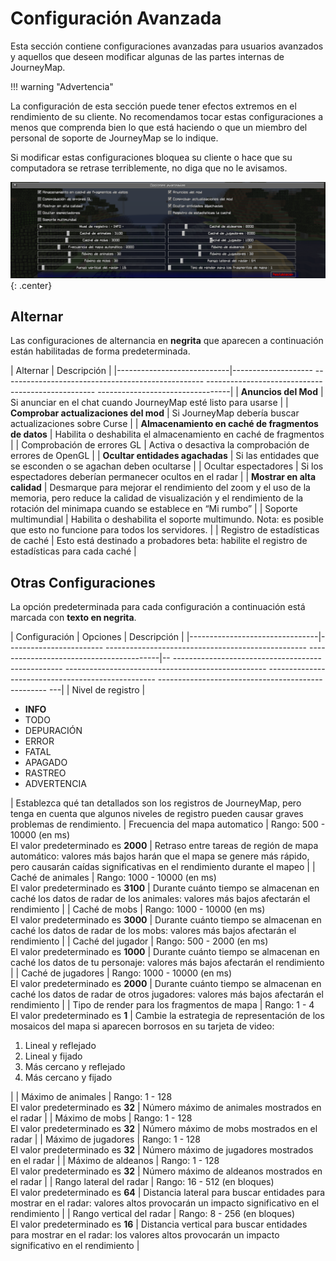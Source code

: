 # **Configuración Avanzada**

Esta sección contiene configuraciones avanzadas para usuarios avanzados y aquellos que deseen modificar algunas de las partes internas de JourneyMap.

!!! warning "Advertencia"

 La configuración de esta sección puede tener efectos extremos en el rendimiento de su cliente. No recomendamos tocar estas configuraciones a menos que comprenda bien lo que está haciendo o que un miembro del personal de soporte de JourneyMap se lo indique.

 Si modificar estas configuraciones bloquea su cliente o hace que su computadora se retrase terriblemente, no diga que no le avisamos.

![Configuración-avanzada](../../img/settings/client/advanced-options.png){: .center}

## **Alternar**

Las configuraciones de alternancia en **negrita** que aparecen a continuación están habilitadas de forma predeterminada.

| Alternar | Descripción |
|----------------------------|-------------------- -------------------------------------------------- -------------------------------------------------- ---------------------------------|
| **Anuncios del Mod** | Si anunciar en el chat cuando JourneyMap esté listo para usarse |
| **Comprobar actualizaciones del mod** | Si JourneyMap debería buscar actualizaciones sobre Curse |
| **Almacenamiento en caché de fragmentos de datos** | Habilita o deshabilita el almacenamiento en caché de fragmentos |
| Comprobación de errores GL | Activa o desactiva la comprobación de errores de OpenGL |
| **Ocultar entidades agachadas** | Si las entidades que se esconden o se agachan deben ocultarse |
| Ocultar espectadores | Si los espectadores deberían permanecer ocultos en el radar |
| **Mostrar en alta calidad** | Desmarque para mejorar el rendimiento del zoom y el uso de la memoria, pero reduce la calidad de visualización y el rendimiento de la rotación del minimapa cuando se establece en “Mi rumbo” |
| Soporte multimundial | Habilita o deshabilita el soporte multimundo. Nota: es posible que esto no funcione para todos los servidores. |
| Registro de estadísticas de caché | Esto está destinado a probadores beta: habilite el registro de estadísticas para cada caché |

## **Otras Configuraciones**

La opción predeterminada para cada configuración a continuación está marcada con **texto en negrita**.

| Configuración | Opciones | Descripción |
|--------------------------------|------------------------ -------------------------------------------------- -----------------------------------------|-- -------------------------------------------------- -------------------------------------------------- -------------------------------------------------- -------------------------------------------------- ---|
| Nivel de registro | <ul><li>**INFO**</li><li>TODO</li><li>DEPURACIÓN</li><li>ERROR</li><li>FATAL</li><li> APAGADO</li><li>RASTREO</li><li>ADVERTENCIA</li></ul> | Establezca qué tan detallados son los registros de JourneyMap, pero tenga en cuenta que algunos niveles de registro pueden causar graves problemas de rendimiento.
| Frecuencia del mapa automatico | Rango: 500 - 10000 (en ms) <br>El valor predeterminado es **2000** | Retraso entre tareas de región de mapa automático: valores más bajos harán que el mapa se genere más rápido, pero causarán caídas significativas en el rendimiento durante el mapeo |
| Caché de animales | Rango: 1000 - 10000 (en ms) <br>El valor predeterminado es **3100** | Durante cuánto tiempo se almacenan en caché los datos de radar de los animales: valores más bajos afectarán el rendimiento |
| Caché de mobs | Rango: 1000 - 10000 (en ms) <br>El valor predeterminado es **3000** | Durante cuánto tiempo se almacenan en caché los datos de radar de los mobs: valores más bajos afectarán el rendimiento |
| Caché del jugador | Rango: 500 - 2000 (en ms) <br>El valor predeterminado es **1000** | Durante cuánto tiempo se almacenan en caché los datos de tu personaje: valores más bajos afectarán el rendimiento |
| Caché de jugadores | Rango: 1000 - 10000 (en ms) <br>El valor predeterminado es **2000** | Durante cuánto tiempo se almacenan en caché los datos de radar de otros jugadores: valores más bajos afectarán el rendimiento |
| Tipo de render para los fragmentos de mapa | Rango: 1 - 4 <br>El valor predeterminado es **1** | Cambie la estrategia de representación de los mosaicos del mapa si aparecen borrosos en su tarjeta de video:<ol type="1"><li>Lineal y reflejado</li><li>Lineal y fijado</li><li>Más cercano y reflejado </li><li>Más cercano y fijado</li></ol> |
| Máximo de animales | Rango: 1 - 128 <br>El valor predeterminado es **32** | Número máximo de animales mostrados en el radar |
| Máximo de mobs | Rango: 1 - 128 <br>El valor predeterminado es **32** | Número máximo de mobs mostrados en el radar |
| Máximo de jugadores | Rango: 1 - 128 <br>El valor predeterminado es **32** | Número máximo de jugadores mostrados en el radar |
| Máximo de aldeanos | Rango: 1 - 128 <br>El valor predeterminado es **32** | Número máximo de aldeanos mostrados en el radar |
| Rango lateral del radar  | Rango: 16 - 512 (en bloques) <br>El valor predeterminado es **64** | Distancia lateral para buscar entidades para mostrar en el radar: valores altos provocarán un impacto significativo en el rendimiento |
| Rango vertical del radar | Rango: 8 - 256 (en bloques) <br>El valor predeterminado es **16** | Distancia vertical para buscar entidades para mostrar en el radar: los valores altos provocarán un impacto significativo en el rendimiento |